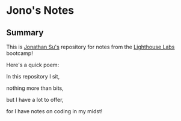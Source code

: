 # Jono's Notes

## Summary

This is [Jonathan Su's](https://github.com/hjonsu) repository for notes from the [Lighthouse Labs](https://www.lighthouselabs.ca/en) bootcamp!

Here's a quick poem:

In this repository I sit,

nothing more than bits,

but I have a lot to offer,

for I have notes on coding in my midst!
